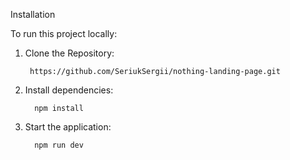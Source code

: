 
Installation

To run this project locally:

1.	Clone the Repository:

         https://github.com/SeriukSergii/nothing-landing-page.git


3.	Install dependencies:

          npm install

4.	Start the application:
 
          npm run dev






          




